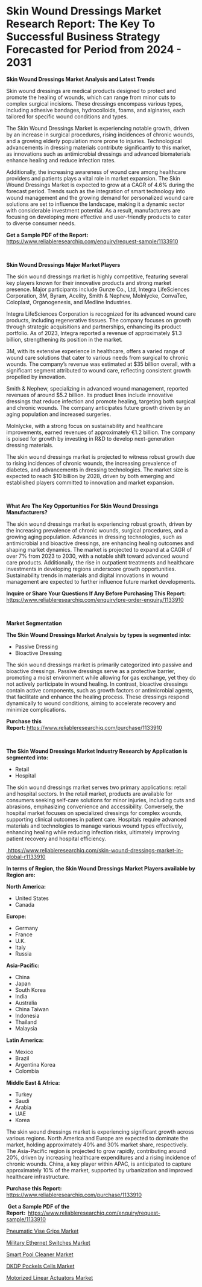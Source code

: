 <p><h1>Skin Wound Dressings Market Research Report: The Key To Successful Business Strategy Forecasted for Period from 2024 - 2031</h1></p><p><strong>Skin Wound Dressings Market Analysis and Latest Trends</strong></p>
<p><p>Skin wound dressings are medical products designed to protect and promote the healing of wounds, which can range from minor cuts to complex surgical incisions. These dressings encompass various types, including adhesive bandages, hydrocolloids, foams, and alginates, each tailored for specific wound conditions and types. </p><p>The Skin Wound Dressings Market is experiencing notable growth, driven by an increase in surgical procedures, rising incidences of chronic wounds, and a growing elderly population more prone to injuries. Technological advancements in dressing materials contribute significantly to this market, as innovations such as antimicrobial dressings and advanced biomaterials enhance healing and reduce infection rates.</p><p>Additionally, the increasing awareness of wound care among healthcare providers and patients plays a vital role in market expansion. The Skin Wound Dressings Market is expected to grow at a CAGR of 4.6% during the forecast period. Trends such as the integration of smart technology into wound management and the growing demand for personalized wound care solutions are set to influence the landscape, making it a dynamic sector with considerable investment potential. As a result, manufacturers are focusing on developing more effective and user-friendly products to cater to diverse consumer needs.</p></p>
<p><strong>Get a Sample PDF of the Report:&nbsp;</strong> <a href="https://www.reliableresearchiq.com/enquiry/request-sample/1133910?utm_campaign=1106&utm_medium=2&utm_source=Github&utm_content=ia&utm_term=18122024&utm_id=skin-wound-dressings">https://www.reliableresearchiq.com/enquiry/request-sample/1133910</a></p>
<p>&nbsp;</p>
<p><strong>Skin Wound Dressings Major Market Players</strong></p>
<p><p>The skin wound dressings market is highly competitive, featuring several key players known for their innovative products and strong market presence. Major participants include Gunze Co., Ltd, Integra LifeSciences Corporation, 3M, Byram, Acelity, Smith & Nephew, Molnlycke, ConvaTec, Coloplast, Organogenesis, and Medline Industries.</p><p>Integra LifeSciences Corporation is recognized for its advanced wound care products, including regenerative tissues. The company focuses on growth through strategic acquisitions and partnerships, enhancing its product portfolio. As of 2023, Integra reported a revenue of approximately $1.3 billion, strengthening its position in the market.</p><p>3M, with its extensive experience in healthcare, offers a varied range of wound care solutions that cater to various needs from surgical to chronic wounds. The company’s revenue was estimated at $35 billion overall, with a significant segment attributed to wound care, reflecting consistent growth propelled by innovation.</p><p>Smith & Nephew, specializing in advanced wound management, reported revenues of around $5.2 billion. Its product lines include innovative dressings that reduce infection and promote healing, targeting both surgical and chronic wounds. The company anticipates future growth driven by an aging population and increased surgeries.</p><p>Molnlycke, with a strong focus on sustainability and healthcare improvements, earned revenues of approximately €1.2 billion. The company is poised for growth by investing in R&D to develop next-generation dressing materials.</p><p>The skin wound dressings market is projected to witness robust growth due to rising incidences of chronic wounds, the increasing prevalence of diabetes, and advancements in dressing technologies. The market size is expected to reach $10 billion by 2028, driven by both emerging and established players committed to innovation and market expansion.</p></p>
<p>&nbsp;</p>
<p><strong>What Are The Key Opportunities For Skin Wound Dressings Manufacturers?</strong></p>
<p><p>The skin wound dressings market is experiencing robust growth, driven by the increasing prevalence of chronic wounds, surgical procedures, and a growing aging population. Advances in dressing technologies, such as antimicrobial and bioactive dressings, are enhancing healing outcomes and shaping market dynamics. The market is projected to expand at a CAGR of over 7% from 2023 to 2030, with a notable shift toward advanced wound care products. Additionally, the rise in outpatient treatments and healthcare investments in developing regions underscore growth opportunities. Sustainability trends in materials and digital innovations in wound management are expected to further influence future market developments.</p></p>
<p><strong>Inquire or Share Your Questions If Any Before Purchasing This Report:</strong> <a href="https://www.reliableresearchiq.com/enquiry/pre-order-enquiry/1133910?utm_campaign=1106&utm_medium=2&utm_source=Github&utm_content=ia&utm_term=18122024&utm_id=skin-wound-dressings">https://www.reliableresearchiq.com/enquiry/pre-order-enquiry/1133910</a></p>
<p>&nbsp;</p>
<p><strong>Market Segmentation</strong></p>
<p><strong>The Skin Wound Dressings Market Analysis by types is segmented into:</strong></p>
<p><ul><li>Passive Dressing</li><li>Bioactive Dressing</li></ul></p>
<p><p>The skin wound dressings market is primarily categorized into passive and bioactive dressings. Passive dressings serve as a protective barrier, promoting a moist environment while allowing for gas exchange, yet they do not actively participate in wound healing. In contrast, bioactive dressings contain active components, such as growth factors or antimicrobial agents, that facilitate and enhance the healing process. These dressings respond dynamically to wound conditions, aiming to accelerate recovery and minimize complications.</p></p>
<p><strong>Purchase this Report:&nbsp;</strong><a href="https://www.reliableresearchiq.com/purchase/1133910?utm_campaign=1106&utm_medium=2&utm_source=Github&utm_content=ia&utm_term=18122024&utm_id=skin-wound-dressings">https://www.reliableresearchiq.com/purchase/1133910</a></p>
<p>&nbsp;</p>
<p><strong>The Skin Wound Dressings Market Industry Research by Application is segmented into:</strong></p>
<p><ul><li>Retail</li><li>Hospital</li></ul></p>
<p><p>The skin wound dressings market serves two primary applications: retail and hospital sectors. In the retail market, products are available for consumers seeking self-care solutions for minor injuries, including cuts and abrasions, emphasizing convenience and accessibility. Conversely, the hospital market focuses on specialized dressings for complex wounds, supporting clinical outcomes in patient care. Hospitals require advanced materials and technologies to manage various wound types effectively, enhancing healing while reducing infection risks, ultimately improving patient recovery and hospital efficiency.</p></p>
<p><a href="https://www.reliableresearchiq.com/skin-wound-dressings-market-in-global-r1133910?utm_campaign=1106&utm_medium=2&utm_source=Github&utm_content=ia&utm_term=18122024&utm_id=skin-wound-dressings">&nbsp;https://www.reliableresearchiq.com/skin-wound-dressings-market-in-global-r1133910</a></p>
<p><strong>In terms of Region, the Skin Wound Dressings Market Players available by Region are:</strong></p>
<p>
    <p> <strong> North America: </strong>
        <ul>
            <li>United States</li>
            <li>Canada</li>
        </ul>
        </p> 
    <p> <strong> Europe: </strong>
        <ul>
            <li>Germany</li>
            <li>France</li>
            <li>U.K.</li>
            <li>Italy</li>
            <li>Russia</li>
        </ul>
        </p> 
    <p> <strong> Asia-Pacific: </strong>
        <ul>
            <li>China</li>
            <li>Japan</li>
            <li>South Korea</li>
            <li>India</li>
            <li>Australia</li>
            <li>China Taiwan</li>
            <li>Indonesia</li>
            <li>Thailand</li>
            <li>Malaysia</li>
        </ul>
        </p> 
    <p> <strong> Latin America: </strong>
        <ul>
            <li>Mexico</li>
            <li>Brazil</li>
            <li>Argentina Korea</li>
            <li>Colombia</li>
        </ul>
        </p> 
    <p> <strong> Middle East & Africa: </strong>
        <ul>
            <li>Turkey</li>
            <li>Saudi</li>
            <li>Arabia</li>
            <li>UAE</li>
            <li>Korea</li>
        </ul>
    </p>
    </p>
<p><p>The skin wound dressings market is experiencing significant growth across various regions. North America and Europe are expected to dominate the market, holding approximately 40% and 30% market share, respectively. The Asia-Pacific region is projected to grow rapidly, contributing around 20%, driven by increasing healthcare expenditures and a rising incidence of chronic wounds. China, a key player within APAC, is anticipated to capture approximately 10% of the market, supported by urbanization and improved healthcare infrastructure.</p></p>
<p><strong>Purchase this Report: </strong><a href="https://www.reliableresearchiq.com/purchase/1133910?utm_campaign=1106&utm_medium=2&utm_source=Github&utm_content=ia&utm_term=18122024&utm_id=skin-wound-dressings">https://www.reliableresearchiq.com/purchase/1133910</a></p>
<p>&nbsp;<strong>Get a Sample PDF of the Report:&nbsp;&nbsp;</strong><a href="https://www.reliableresearchiq.com/enquiry/request-sample/1133910?utm_campaign=1106&utm_medium=2&utm_source=Github&utm_content=ia&utm_term=18122024&utm_id=skin-wound-dressings">https://www.reliableresearchiq.com/enquiry/request-sample/1133910</a></p>
<p><strong></strong></p>
<p><p><a href="https://www.linkedin.com/pulse/assessing-impact-recent-trends-pneumatic-vise-grips-market-7fbhc?utm_campaign=1106&utm_medium=2&utm_source=Github&utm_content=ia&utm_term=18122024&utm_id=skin-wound-dressings">Pneumatic Vise Grips Market</a></p><p><a href="https://www.linkedin.com/pulse/military-ethernet-switches-market-share-analysis-123-cagr-m6nmf?utm_campaign=1106&utm_medium=2&utm_source=Github&utm_content=ia&utm_term=18122024&utm_id=skin-wound-dressings">Military Ethernet Switches Market</a></p><p><a href="https://www.linkedin.com/pulse/smart-pool-cleaner-market-revolution-driving-factors-forecasted-ykwef?utm_campaign=1106&utm_medium=2&utm_source=Github&utm_content=ia&utm_term=18122024&utm_id=skin-wound-dressings">Smart Pool Cleaner Market</a></p><p><a href="https://www.linkedin.com/pulse/anticipated-growth-dkdp-pockels-cells-market-104-cagr-2024-2031-xgndf?utm_campaign=1106&utm_medium=2&utm_source=Github&utm_content=ia&utm_term=18122024&utm_id=skin-wound-dressings">DKDP Pockels Cells Market</a></p><p><a href="https://www.linkedin.com/pulse/evaluating-market-players-motorized-linear-actuators-sector-vf2bf?utm_campaign=1106&utm_medium=2&utm_source=Github&utm_content=ia&utm_term=18122024&utm_id=skin-wound-dressings">Motorized Linear Actuators Market</a></p></p>